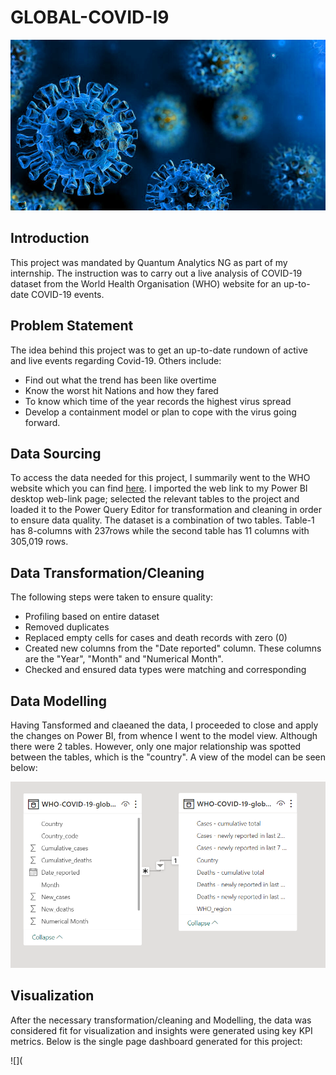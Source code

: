 # GLOBAL-COVID-I9

![](Covid_Virus.jpg)

## Introduction
This project was mandated by Quantum Analytics NG as part of my internship. The instruction was to carry out a live analysis of COVID-19 dataset from the World Health Organisation (WHO) website for an up-to-date COVID-19 events. 


## Problem Statement
The idea behind this project was to get an up-to-date rundown of active and live events regarding Covid-19. Others include:

- Find out what the trend has been like overtime
- Know the worst hit Nations and how they fared
- To know which time of the year records the highest virus spread
- Develop a containment model or plan to cope with the virus going forward.


## Data Sourcing
To access the data needed for this project,  I summarily went to the WHO website which you can find [here](https://covid19.who.int/).
I imported the web link to my Power BI desktop web-link page; selected the relevant tables to the project and loaded it to the Power Query Editor for transformation and cleaning in order to ensure data quality. The dataset is a combination of two tables.  Table-1 has 8-columns with 237rows while the second table has 11 columns with 305,019 rows.


## Data Transformation/Cleaning
The following steps were taken to ensure quality:

- Profiling based on entire dataset
- Removed duplicates
- Replaced empty cells for cases and death records with zero (0)
- Created new columns from the  "Date reported" column. These columns are the "Year", "Month" and "Numerical Month".
- Checked and ensured data types were matching and corresponding

## Data Modelling
Having Tansformed and claeaned the data, I proceeded to close and apply the changes on Power BI, from whence I went to the model view. Although there were 2 tables. However, only one major relationship was spotted between the tables, which is the "country". A view of the model can be seen below:


![](Covid-19_Model.png)


## Visualization
After the necessary transformation/cleaning and Modelling, the data was considered fit for visualization and insights were generated using key KPI metrics. Below is the single page dashboard generated for this project:

![](
